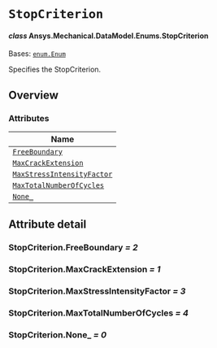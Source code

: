 # `StopCriterion`

<a id="ansys.mechanical.stubs.v242.Ansys.Mechanical.DataModel.Enums.StopCriterion"></a>

#### *class* Ansys.Mechanical.DataModel.Enums.StopCriterion

Bases: [`enum.Enum`](https://docs.python.org/3/library/enum.html#enum.Enum)

Specifies the StopCriterion.

<!-- !! processed by numpydoc !! -->

<a id="overview"></a>

## Overview

### Attributes

| Name |
| ----------------------------------------------------------------------- |
| [`FreeBoundary`](#StopCriterion.FreeBoundary) |
| [`MaxCrackExtension`](#StopCriterion.MaxCrackExtension) |
| [`MaxStressIntensityFactor`](#StopCriterion.MaxStressIntensityFactor) |
| [`MaxTotalNumberOfCycles`](#StopCriterion.MaxTotalNumberOfCycles) |
| [`None_`](#StopCriterion.None_) |

<a id="attribute-detail"></a>

## Attribute detail

<a id="StopCriterion.FreeBoundary"></a>

### StopCriterion.FreeBoundary *= 2*

<a id="StopCriterion.MaxCrackExtension"></a>

### StopCriterion.MaxCrackExtension *= 1*

<a id="StopCriterion.MaxStressIntensityFactor"></a>

### StopCriterion.MaxStressIntensityFactor *= 3*

<a id="StopCriterion.MaxTotalNumberOfCycles"></a>

### StopCriterion.MaxTotalNumberOfCycles *= 4*

<a id="StopCriterion.None_"></a>

### StopCriterion.None_ *= 0*


